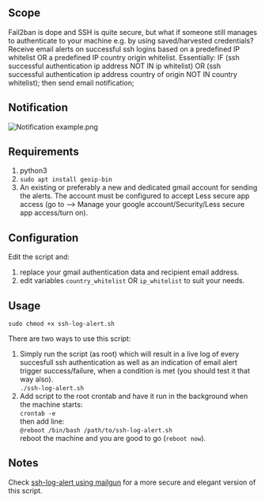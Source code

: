 ## Scope
Fail2ban is dope and SSH is quite secure, but what if someone still manages to authenticate to your machine e.g. by using saved/harvested credentials? Receive email alerts on successful ssh logins based on a predefined IP whitelist OR a predefined IP country origin whitelist. Essentially: IF (ssh successful authentication ip address NOT IN ip whitelist) OR (ssh successful authentication ip address country of origin NOT IN country whitelist); then send email notification;

## Notification
![Notification example.png](https://i.ibb.co/550xtBv/logalert.png)

## Requirements
1. python3
2. `sudo apt install geoip-bin`
3. An existing or preferably a new and dedicated gmail account for sending the alerts. The account must be configured to accept Less secure app access (go to --> Manage your google account/Security/Less secure app access/turn on).

## Configuration
Edit the script and:
1. replace your gmail authentication data and recipient email address.
2. edit variables `country_whitelist` OR `ip_whitelist` to suit your needs.

## Usage
`sudo chmod +x ssh-log-alert.sh`  

There are two ways to use this script:
1. Simply run the script (as root) which will result in a live log of every succesfull ssh authentication as well as an indication of email alert trigger success/failure, when a condition is met (you should test it that way also).  
`./ssh-log-alert.sh`
2. Add script to the root crontab and have it run in the background when the machine starts:  
`crontab -e`  
then add line:  
`@reboot /bin/bash /path/to/ssh-log-alert.sh`  
reboot the machine and you are good to go (`reboot now`).

## Notes
Check [ssh-log-alert using mailgun](https://github.com/t3l3machus/ssh-log-alert) for a more secure and elegant version of this script.
